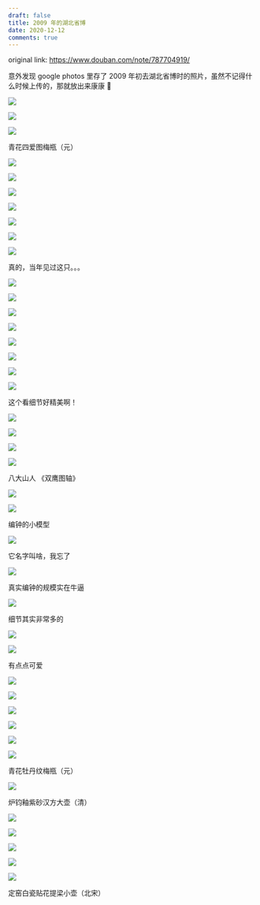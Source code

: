 ```yaml
---
draft: false
title: 2009 年的湖北省博
date: 2020-12-12
comments: true
---
```


original link: https://www.douban.com/note/787704919/

意外发现 google photos 里存了 2009 年初去湖北省博时的照片，虽然不记得什么时候上传的，那就放出来康康 🌚

![](../../assets/images/2009-hubei-museum/p78300599.jpg)

![](../../assets/images/2009-hubei-museum/p78300607.jpg)

![](../../assets/images/2009-hubei-museum/p78300609.jpg)

青花四爱图梅瓶（元）

![](../../assets/images/2009-hubei-museum/p78300634.jpg)

![](../../assets/images/2009-hubei-museum/p78300643.jpg)

![](../../assets/images/2009-hubei-museum/p78300651.jpg)

![](../../assets/images/2009-hubei-museum/p78300660.jpg)

![](../../assets/images/2009-hubei-museum/p78300662.jpg)

![](../../assets/images/2009-hubei-museum/p78300666.jpg)

![](../../assets/images/2009-hubei-museum/p78300667.jpg)

真的，当年见过这只。。。

![](../../assets/images/2009-hubei-museum/p78300670.jpg)

![](../../assets/images/2009-hubei-museum/p78300672.jpg)

![](../../assets/images/2009-hubei-museum/p78300675.jpg)

![](../../assets/images/2009-hubei-museum/p78300677.jpg)

![](../../assets/images/2009-hubei-museum/p78300692.jpg)

![](../../assets/images/2009-hubei-museum/p78300711.jpg)

![](../../assets/images/2009-hubei-museum/p78300723.jpg)

![](../../assets/images/2009-hubei-museum/p78300734.jpg)

这个看细节好精美啊！

![](../../assets/images/2009-hubei-museum/p78300745.jpg)

![](../../assets/images/2009-hubei-museum/p78300771.jpg)

![](../../assets/images/2009-hubei-museum/p78300779.jpg)

![](../../assets/images/2009-hubei-museum/p78300812.jpg)

八大山人 《双鹰图轴》

![](../../assets/images/2009-hubei-museum/p78300872.jpg)

![](../../assets/images/2009-hubei-museum/p78300884.jpg)

编钟的小模型

![](../../assets/images/2009-hubei-museum/p78300887.jpg)

它名字叫啥，我忘了

![](../../assets/images/2009-hubei-museum/p78300891.jpg)

真实编钟的规模实在牛逼

![](../../assets/images/2009-hubei-museum/p78300893.jpg)

细节其实非常多的

![](../../assets/images/2009-hubei-museum/p78300906.jpg)

![](../../assets/images/2009-hubei-museum/p78301049.jpg)

有点点可爱

![](../../assets/images/2009-hubei-museum/p78301064.jpg)

![](../../assets/images/2009-hubei-museum/p78301070.jpg)

![](../../assets/images/2009-hubei-museum/p78301085.jpg)

![](../../assets/images/2009-hubei-museum/p78301090.jpg)

![](../../assets/images/2009-hubei-museum/p78301108.jpg)

![](../../assets/images/2009-hubei-museum/p78301116.jpg)

青花牡丹纹梅瓶（元）

![](../../assets/images/2009-hubei-museum/p78301123.jpg)

炉钧釉紫砂汉方大壶（清）

![](../../assets/images/2009-hubei-museum/p78301151.jpg)

![](../../assets/images/2009-hubei-museum/p78301153.jpg)

![](../../assets/images/2009-hubei-museum/p78301155.jpg)

![](../../assets/images/2009-hubei-museum/p78301157.jpg)

![](../../assets/images/2009-hubei-museum/p78301190.jpg)

定窑白瓷贴花提梁小壶（北宋）
